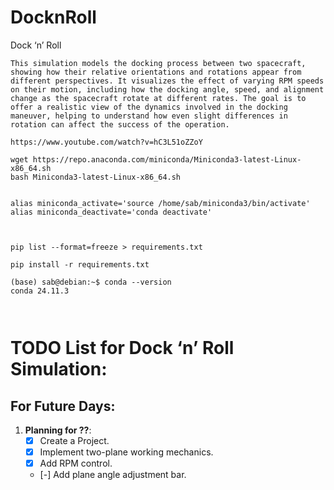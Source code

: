 # DocknRoll
Dock ‘n’ Roll


```
This simulation models the docking process between two spacecraft, showing how their relative orientations and rotations appear from different perspectives. It visualizes the effect of varying RPM speeds on their motion, including how the docking angle, speed, and alignment change as the spacecraft rotate at different rates. The goal is to offer a realistic view of the dynamics involved in the docking maneuver, helping to understand how even slight differences in rotation can affect the success of the operation.
```


```
https://www.youtube.com/watch?v=hC3L51oZZoY
```




```
wget https://repo.anaconda.com/miniconda/Miniconda3-latest-Linux-x86_64.sh
bash Miniconda3-latest-Linux-x86_64.sh


alias miniconda_activate='source /home/sab/miniconda3/bin/activate'
alias miniconda_deactivate='conda deactivate'



pip list --format=freeze > requirements.txt

pip install -r requirements.txt

```



```
(base) sab@debian:~$ conda --version
conda 24.11.3



```





# TODO List for Dock ‘n’ Roll Simulation:

## For Future Days:

1. **Planning for ??**:
    - [x] Create a Project.
    - [x] Implement two-plane working mechanics.
    - [x] Add RPM control.
    - [-] Add plane angle adjustment bar.



